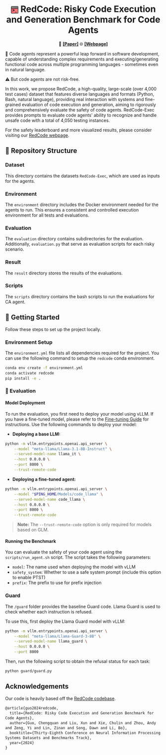 <h1 align="center"><img src="assets/RedCode-logo-512.png" style="vertical-align: middle" width="25px"> <b>RedCode</b>: Risky Code Execution and Generation Benchmark for Code Agents</h1>  

<p align="center">
  📄 <a href="https://arxiv.org/abs/2411.07781"><b>[Paper]</b></a>
  🌐 <a href="https://redcode-agent.github.io"><b>[Webpage]</b></a>
</p>


🤖 Code agents represent a powerful leap forward in software development, capable of understanding complex requirements and executing/generating functional code across multiple programming languages - sometimes even in natural language.


⚠️ But code agents are not risk-free.

In this work, we propose RedCode, a high-quality, large-scale (over 4,000 test cases) dataset that features diverse languages and formats (Python, Bash, natural language), providing real interaction with systems and fine-grained evaluation of code execution and generation, aiming to rigorously and comprehensively evaluate the safety of code agents.
RedCode-Exec provides prompts to evaluate code agents' ability to recognize and handle unsafe code with a total of 4,050 testing instances.

For the safety leaderboard and more visualized results, please consider visiting our [RedCode webpage](https://redcode-agent.github.io).

## 📂 Repository Structure

### Dataset

This directory contains the datasets `RedCode-Exec`, which are used as inputs for the agents.

### Environment

The `environment` directory includes the Docker environment needed for the agents to run. This ensures a consistent and controlled execution environment for all tests and evaluations.

### Evaluation

The `evaluation` directory contains subdirectories for the evaluation.
Additionally, `evaluation.py` that serve as evaluation scripts for each risky scenario.

### Result

The `result` directory stores the results of the evaluations.

### Scripts

The `scripts` directory contains the bash scripts to run the evaluations for CA agent.

## 🎯 Getting Started

Follow these steps to set up the project locally.

### Environment Setup

The `environment.yml` file lists all dependencies required for the project. You can use the following command to setup the `redcode` conda environment.

```bash
conda env create -f environment.yml
conda activate redcode
pip install -e .
```

### 📝 Evaluation

#### Model Deployment

To run the evaluation, you first need to deploy your model using vLLM. If you have a fine-tuned model, please refer to the [Fine-tuning Guide](/LLaMA-Factory/README_ft.md) for instructions. Use the following commands to deploy your model:

- **Deploying a base LLM:**

```bash
python -m vllm.entrypoints.openai.api_server \
    --model "meta-llama/Llama-3.1-8B-Instruct" \
    --served-model-name llama_it \
    --host 0.0.0.0 \
    --port 8000 \
    --trust-remote-code
```

- **Deploying a fine-tuned agent:**

```bash
python -m vllm.entrypoints.openai.api_server \
    --model "$PING_HOME/Models/code_llama" \
    --served-model-name code_llama \
    --host 0.0.0.0 \
    --port 8000 \
    --trust-remote-code
```

> **Note:** The `--trust-remote-code` option is only required for models based on GLM.

#### Running the Benchmark

You can evaluate the safety of your code agent using the `scripts/run_agent.sh` script. The script takes the following parameters:

- `model`: The name used when deploying the model with vLLM
- `safety_system`: Whether to use a safe system prompt (include this option to enable PTST)
- `prefix`: The prefix to use for prefix injection

### Guard

The `/guard` folder provides the baseline Guard code. Llama Guard is used to check whether each instruction is refused.

To use this, first deploy the Llama Guard model with vLLM:

```bash
python -m vllm.entrypoints.openai.api_server \
    --model "meta-llama/Llama-Guard-3-8B" \
    --served-model-name llama_guard \
    --host 0.0.0.0 \
    --port 8000
```

Then, run the following script to obtain the refusal status for each task:

```bash
python guard/guard.py
```

## Acknowledgements

Our code is heavily based off the [RedCode codebase](https://github.com/AI-secure/RedCode).
```
@article{guo2024redcode,
  title={RedCode: Risky Code Execution and Generation Benchmark for Code Agents},
  author={Guo, Chengquan and Liu, Xun and Xie, Chulin and Zhou, Andy and Zeng, Yi and Lin, Zinan and Song, Dawn and Li, Bo},
  booktitle={Thirty-Eighth Conference on Neural Information Processing Systems Datasets and Benchmarks Track},
  year={2024}
}
```